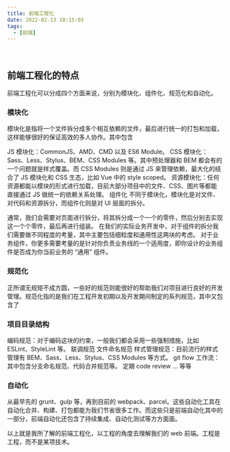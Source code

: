 ```yaml
---
title: 前端工程化
date: 2022-02-13 18:15:03
tags:
  - [前端]
---
```


<br>
<!--more-->

## 前端工程化的特点

前端工程化可以分成四个方面来说，分别为模块化、组件化、规范化和自动化。

### 模块化

模块化是指将一个文件拆分成多个相互依赖的文件，最后进行统一的打包和加载，这样能够很好的保证高效的多人协作。其中包含

JS 模块化：CommonJS、AMD、CMD 以及 ES6 Module。
CSS 模块化：Sass、Less、Stylus、BEM、CSS Modules 等。其中预处理器和 BEM 都会有的一个问题就是样式覆盖。而 CSS Modules 则是通过 JS 来管理依赖，最大化的结合了 JS 模块化和 CSS 生态，比如 Vue 中的 style scoped。
资源模块化：任何资源都能以模块的形式进行加载，目前大部分项目中的文件、CSS、图片等都能直接通过 JS 做统一的依赖关系处理。
组件化
不同于模块化，模块化是对文件、对代码和资源拆分，而组件化则是对 UI 层面的拆分。

通常，我们会需要对页面进行拆分，将其拆分成一个一个的零件，然后分别去实现这一个个零件，最后再进行组装。 在我们的实际业务开发中，对于组件的拆分我们需要做不同程度的考量，其中主要包括细粒度和通用性这两块的考虑。 对于业务组件，你更多需要考量的是针对你负责业务线的一个适用度，即你设计的业务组件是否成为你当前业务的 “通用” 组件。

### 规范化

正所谓无规矩不成方圆，一些好的规范则能很好的帮助我们对项目进行良好的开发管理。规范化指的是我们在工程开发初期以及开发期间制定的系列规范，其中又包含了

### 项目目录结构

编码规范：对于编码这块的约束，一般我们都会采用一些强制措施，比如 ESLint、StyleLint 等。
联调规范
文件命名规范
样式管理规范：目前流行的样式管理有 BEM、Sass、Less、Stylus、CSS Modules 等方式。
git flow 工作流：其中包含分支命名规范、代码合并规范等。
定期 code review … 等等

### 自动化

从最早先的 grunt、gulp 等，再到目前的 webpack、parcel。这些自动化工具在自动化合并、构建、打包都能为我们节省很多工作。而这些只是前端自动化其中的一部分，前端自动化还包含了持续集成、自动化测试等方方面面。

以上就是我所了解的前端工程化，以工程的角度去理解我们的 web 前端。工程是工程，而不是某项技术。

